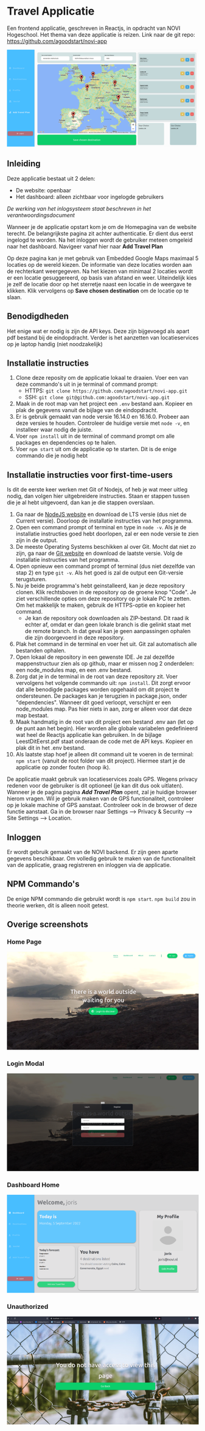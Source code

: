 # Travel Applicatie
Een frontend applicatie, geschreven in Reactjs, in opdracht van NOVI Hogeschool. Het thema van deze applicatie is reizen.
Link naar de git repo: https://github.com/agoodstart/novi-app

![Important page](https://raw.githubusercontent.com/agoodstart/novi-app/master/screenshots/important.png)
## Inleiding
Deze applicatie bestaat uit 2 delen:
* De website: openbaar
* Het dashboard: alleen zichtbaar voor ingelogde gebruikers 

*De werking van het inlogsysteem staat beschreven in het verantwoordingsdocument*

Wanneer je de applicatie opstart kom je om de Homepagina van de website terecht. De belangrijkste pagina zit achter authenticatie. Er dient dus eerst ingelogd te worden. Na het inloggen wordt de gebruiker meteen omgeleid naar het dashboard. Navigeer vanaf hier naar **Add Travel Plan**

Op deze pagina kan je met gebruik van Embedded Google Maps maximaal 5 locaties op de wereld kiezen. De informatie van deze locaties worden aan de rechterkant weergegeven. Na het kiezen van minimaal 2 locaties wordt er een locatie gesuggereerd, op basis van afstand en weer. Uiteindelijk kies je zelf de locatie door op het sterretje naast een locatie in de weergave te klikken. Klik vervolgens op **Save chosen destination** om de locatie op te slaan.

## Benodigdheden
Het enige wat er nodig is zijn de API keys. Deze zijn bijgevoegd als apart pdf bestand bij de eindopdracht.
Verder is het aanzetten van locatieservices op je laptop handig (niet noodzakelijk)

## Installatie instructies
1. Clone deze reposity om de applicatie lokaal te draaien. Voer een van deze commando's uit in je terminal of command prompt:
    - HTTPS: `git clone https://github.com/agoodstart/novi-app.git`
    - SSH: `git clone git@github.com:agoodstart/novi-app.git`
2. Maak in de root map van het project een `.env` bestand aan. Kopieer en plak de gegevens vanuit de bijlage van de eindopdracht.
3. Er is gebruik gemaakt van node versie 16.14.0 en 16.16.0. Probeer aan deze versies te houden. Controleer de huidige versie met `node -v`, en installeer waar nodig de juiste.
4. Voer `npm install` uit in de terminal of command prompt om alle packages en dependencies op te halen.
5. Voer `npm start` uit om de applicatie op te starten. Dit is de enige commando die je nodig hebt

## Installatie instructies voor first-time-users
Is dit de eerste keer werken met Git of Nodejs, of heb je wat meer uitleg nodig, dan volgen hier uitgebreidere instructies. Staan er stappen tussen die je al hebt uitgevoerd, dan kan je die stappen overslaan.
1. Ga naar de [NodeJS website](https://nodejs.org/en/ "Named link title") en download de LTS versie (dus niet de Current versie). Doorloop de installatie instructies van het programma.
2. Open een command prompt of terminal en type in `node -v`. Als je de installatie instructies goed hebt doorlopen, zal er een node versie te zien zijn in de output.
3. De meeste Operating Systems beschikken al over Git. Mocht dat niet zo zijn, ga naar de [Git website](https://git-scm.com/ "Named link title") en download de laatste versie. Volg de installatie instructies van het programma.
4. Open opnieuw een command prompt of terminal (dus niet dezelfde van stap 2) en type `git -v`. Als het goed is zal de output een Git-versie terugsturen.
5. Nu je beide programma's hebt geinstalleerd, kan je deze repository clonen. Klik rechtsboven in de repository op de groene knop "Code". Je ziet verschillende opties om deze repository op je lokale PC te zetten. Om het makkelijk te maken, gebruik de HTTPS-optie en kopieer het command. 
    - Je kan de repository ook downloaden als ZIP-bestand. Dit raad ik echter af, omdat er dan geen lokale branch is die gelinkt staat met de remote branch. In dat geval kan je geen aanpassingen ophalen die zijn doorgevoerd in deze repository.
6. Plak het command in de terminal en voer het uit. Git zal automatisch alle bestanden ophalen.
7. Open lokaal de repository in een gewenste IDE. Je zal dezelfde mappenstructuur zien als op github, maar er missen nog 2 onderdelen: een node_modules map, en een .env bestand.
8. Zorg dat je in de terminal in de root van deze repository zit. Voer vervolgens het volgende commando uit: `npm install`. Dit zorgt ervoor dat alle benodigde packages worden opgehaald om dit project te ondersteunen. De packages kan je terugzien in package.json, onder "dependencies". Wanneer dit goed verloopt, verschijnt er een node_modules map. Pas hier niets in aan, zorg er alleen voor dat deze map bestaat.
9. Maak handmatig in de root van dit project een bestand .env aan (let op de punt aan het begin). Hier worden alle globale variabelen gedefinieerd wat heel de Reactjs applicatie kan gebruiken. In de bijlage LeestDitEerst.pdf staat onderaan de code met de API keys. Kopieer en plak dit in het .env bestand.
10. Als laatste stap hoef je alleen dit command uit te voeren in de terminal: `npm start` (vanuit de root folder van dit project). Hiermee start je de applicatie op zonder fouten (hoop ik).

De applicatie maakt gebruik van locatieservices zoals GPS. Wegens privacy redenen voor de gebruiker is dit optioneel (je kan dit dus ook uitlaten). Wanneer je de pagina pagina ***Add Travel Plan*** opent, zal je huidige browser hierom vragen. Wil je gebruik maken van de GPS functionaliteit, controleer op je lokale machine of GPS aanstaat. Controleer ook in de browser of deze functie aanstaat. Ga in de browser naar Settings --> Privacy & Security --> Site Settings --> Location.

## Inloggen
Er wordt gebruik gemaakt van de NOVI backend. Er zijn geen aparte gegevens beschikbaar. Om volledig gebruik te maken van de functionaliteit van de applicatie, graag registreren en inloggen via de applicatie.

## NPM Commando's
De enige NPM commando die gebruikt wordt is `npm start`. `npm build` zou in theorie werken, dit is alleen nooit getest.

## Overige screenshots

### Home Page
![Home Page](https://raw.githubusercontent.com/agoodstart/novi-app/master/screenshots/homepage.png)

### Login Modal
![Login Modal](https://raw.githubusercontent.com/agoodstart/novi-app/master/screenshots/loginmodal.png)

### Dashboard Home
![Dashboard Home](https://raw.githubusercontent.com/agoodstart/novi-app/master/screenshots/dashboardhome.png)

### Unauthorized
![Unauthorized Page](https://raw.githubusercontent.com/agoodstart/novi-app/master/screenshots/unauthorized.png)
